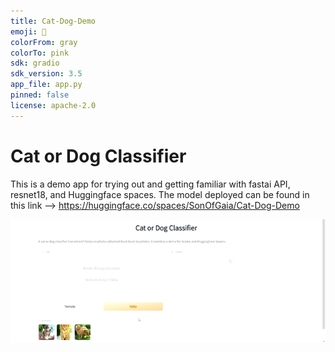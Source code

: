 ```yaml
---
title: Cat-Dog-Demo
emoji: 🐢
colorFrom: gray
colorTo: pink
sdk: gradio
sdk_version: 3.5
app_file: app.py
pinned: false
license: apache-2.0
---
```


# Cat or Dog Classifier

This is a demo app for trying out and getting familiar with fastai API, resnet18, and Huggingface spaces.
The model deployed can be found in this link --> https://huggingface.co/spaces/SonOfGaia/Cat-Dog-Demo

![](https://github.com/mustafaAlgun/Cat-or-Dog-Classifier/blob/main/demo_app_gif.gif)
